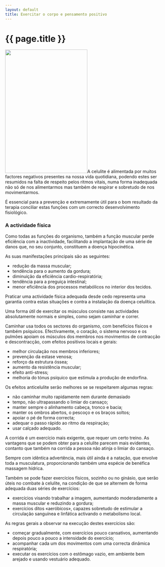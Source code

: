 ```yaml
---
layout: default
title: Exercitar o corpo e pensamento positivo
---
```


# {{ page.title }}

<img class="size-full wp-image-66 alignleft" title="Exercitar o corpo e pensamento positivo" src="{{ site.url }}/assets/2011/06/Exercitar-o-corpo-e-pensamento-positivo.jpg" alt="" width="266" height="400" />A celulite é alimentada por muitos factores negativos presentes na nossa vida quotidiana, podendo estes ser resumidos na falta de respeito pelos ritmos vitais, numa forma inadequada não só de nos alimentarmos mas também de respirar e sobretudo de nos movimentarmos.

É essencial para a prevenção e extremamente útil para o bom resultado da terapia conciliar estas funções com um correcto desenvolvimento fisiológico.
<h3>A actividade física</h3>
Como todas as funções do organismo, também a função muscular perde eficiência com a inactividade, facilitando a implantação de uma série de danos que, no seu conjunto, constituem a doença hipocinética.

As suas manifestações principais são as seguintes:
<ul>
  <li>redução da massa muscular;</li>
  <li>tendência para o aumento da gordura;</li>
  <li>diminuição da eficiência cardio-respiratória;</li>
  <li>tendência para a preguiça intestinal;</li>
  <li>menor eficiência dos processos metabólicos no interior dos tecidos.</li>
</ul>
Praticar uma actividade física adequada desde cedo representa uma garantia contra estas situações e contra a instalação da doença celulítica.

Uma forma útil de exercitar os músculos consiste nas actividades absolutamente normais e simples, como sejam caminhar e correr.

Caminhar usa todos os sectores do organismo, com benefícios físicos e também psíquicos. Efectivamente, o coração, o sistema nervoso e os pulmões apoiam os músculos dos membros nos movimentos de contracção e descontracção, com efeitos positivos locais e gerais:
<ul>
  <li>melhor circulação nos membros inferiores;</li>
  <li>prevenção da estase venosa;</li>
  <li>reforço da estrutura óssea;</li>
  <li>aumento da resistência muscular;</li>
  <li>efeito anti-stress;</li>
  <li>melhoria do tónus psíquico que estimula a produção de endorfina.</li>
</ul>
Os efeitos anticelulite serão melhores se se respeitarem algumas regras:
<ul>
  <li>não caminhar muito rapidamente nem durante demasiado</li>
  <li>tempo, não ultrapassando o limiar do cansaço;</li>
  <li>manter sempre o alinhamento cabeça, tronco e bacia;</li>
  <li>manter os ombros abertos, o pescoço e os braços soltos;</li>
  <li>apoiar o pé de forma correcta;</li>
  <li>adequar o passo rápido ao ritmo da respiração;</li>
  <li>usar calçado adequado.</li>
</ul>
A corrida é um exercício mais exigente, que requer um certo treino. As vantagens que se podem obter para a celulite parecem mais evidentes, contanto que também na corrida a pessoa não atinja o limiar do cansaço.

Sempre com idêntica advertência, mais útil ainda é a natação, que envolve toda a musculatura, proporcionando também uma espécie de benéfica massagem hídrica.

Também se pode fazer exercícios físicos, sozinho ou no ginásio, que serão úteis no combate à celulite, na condição de que se alternem de forma adequada duas séries de exercícios:
<ul>
  <li>exercícios visando trabalhar a imagem, aumentando moderadamente a massa muscular e reduzindo a gordura;</li>
  <li>exercícios ditos «aeróbicos», capazes sobretudo de estimular a circulação sanguínea e linfática activando o metabolismo local.</li>
</ul>
As regras gerais a observar na execução destes exercícios são:
<ul>
  <li>começar gradualmente, com exercícios pouco cansativos, aumentando depois pouco a pouco a intensidade do exercício;</li>
  <li>acompanhar cada um dos movimentos com uma correcta dinâmica respiratória;</li>
  <li>executar os exercícios com o estômago vazio, em ambiente bem arejado e usando vestuário adequado.</li>
</ul>
